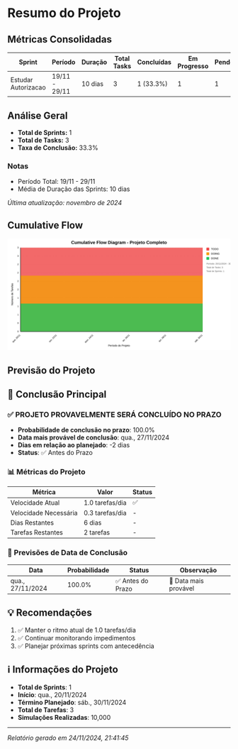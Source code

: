 # Resumo do Projeto 

## Métricas Consolidadas

| Sprint | Período | Duração | Total Tasks | Concluídas | Em Progresso | Pendentes | Velocidade | Eficiência |
|--------|---------|----------|-------------|------------|--------------|-----------|------------|------------|
| Estudar Autorizacao | 19/11 - 29/11 | 10 dias | 3 | 1 (33.3%) | 1 | 1 | 0.1/dia | 33.3% |

## Análise Geral

- **Total de Sprints:** 1
- **Total de Tasks:** 3
- **Taxa de Conclusão:** 33.3%

### Notas
- Período Total: 19/11 - 29/11
- Média de Duração das Sprints: 10 dias

*Última atualização: novembro de 2024*

## Cumulative Flow 
![ Cumulative Flow](./project-cfd.svg)



 ## Previsão do Projeto 

## 🎯 Conclusão Principal

### ✅ PROJETO PROVAVELMENTE SERÁ CONCLUÍDO NO PRAZO

- **Probabilidade de conclusão no prazo**: 100.0%
- **Data mais provável de conclusão**: qua., 27/11/2024
- **Dias em relação ao planejado**: -2 dias
- **Status**: ✅ Antes do Prazo

### 📊 Métricas do Projeto

| Métrica | Valor | Status |
|---------|--------|--------|
| Velocidade Atual | 1.0 tarefas/dia | ✅ |
| Velocidade Necessária | 0.3 tarefas/dia | - |
| Dias Restantes | 6 dias | - |
| Tarefas Restantes | 2 tarefas | - |

### 📅 Previsões de Data de Conclusão

| Data | Probabilidade | Status | Observação |
|------|---------------|---------|------------|
| qua., 27/11/2024 | 100.0% | ✅ Antes do Prazo | 📍 Data mais provável |

## 💡 Recomendações

1. ✅ Manter o ritmo atual de 1.0 tarefas/dia
2. ✅ Continuar monitorando impedimentos
3. ✅ Planejar próximas sprints com antecedência

## ℹ️ Informações do Projeto

- **Total de Sprints**: 1
- **Início**: qua., 20/11/2024
- **Término Planejado**: sáb., 30/11/2024
- **Total de Tarefas**: 3
- **Simulações Realizadas**: 10,000

---
*Relatório gerado em 24/11/2024, 21:41:45*